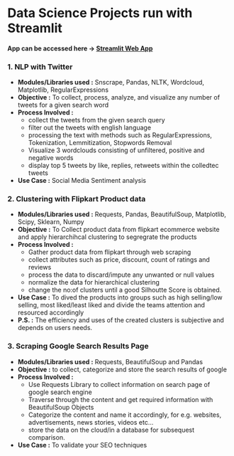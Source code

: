 # Data Science Projects run with Streamlit
#### App can be accessed here -> [Streamlit Web App](https://pmdbth7-resume-streamlit-app-hlx62r.streamlit.app/)
### 1. NLP with Twitter
* **Modules/Libraries used :** Snscrape, Pandas, NLTK, Wordcloud, Matplotlib, RegularExpressions
* **Objective :** To collect, process, analyze, and visualize any number of tweets for a given search word
* **Process Involved :**
  * collect the tweets from the given search query
  * filter out the tweets with english language
  * processing the text with methods such as RegularExpressions, Tokenization, Lemmitization, Stopwords Removal
  * Visualize 3 wordclouds consisting of unfiltered, positive and negative words
  * display top 5 tweets by like, replies, retweets within the colledtec tweets
* **Use Case :** Social Media Sentiment analysis 

### 2. Clustering with Flipkart Product data
* **Modules/Libraries used :** Requests, Pandas, BeautifulSoup, Matplotlib, Scipy, Sklearn, Numpy
* **Objective :** To Collect product data from flipkart ecommerce website and apply hierarchihcal clustering to segregrate the products
* **Process Involved :** 
  * Gather product data from flipkart through web scraping 
  * collect attributes such as price, discount, count of ratings and reviews
  * process the data to discard/impute any unwanted or null values
  * normalize the data for hierarchical clustering
  * change the no:of clusters until a good Silhoutte Score is obtained.
* **Use Case :** To dived the products into groups such as high selling/low selling, most liked/least liked and divide the teams attention and resourced accordingly
* **P.S. :** The efficiency and uses of the created clusters is subjective and depends on users needs.

### 3. Scraping Google Search Results Page
* **Modules/Libraries used :** Requests, BeautifulSoup and Pandas
* **Objective :** to collect, categorize and store the search results of google
* **Process Involved :**
  * Use Requests Library to collect information on search page of google search engine
  * Traverse through the content and get required information with BeautifulSoup Objects
  * Categorize the content and name it accordingly, for e.g. websites, advertisements, news stories, videos etc...
  * store the data on the cloud/in a database for subsequest comparison.
* **Use Case :** To validate your SEO techniques
